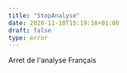 ```yaml
---
title: "StopAnalyse"
date: 2020-11-10T15:19:18+01:00
draft: false
type: error
---
```


Arret de l'analyse Français
